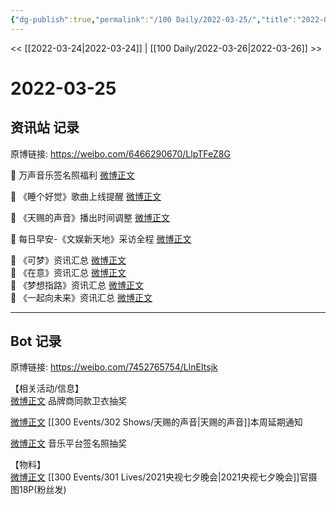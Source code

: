 ```yaml
---
{"dg-publish":true,"permalink":"/100 Daily/2022-03-25/","title":"2022-03-25","created":"2022-11-17T20:07:47.000+08:00","updated":"2023-01-09T17:24:41.199+08:00"}
---
```



<< [[2022-03-24\|2022-03-24]] | [[100 Daily/2022-03-26\|2022-03-26]] >>

# 2022-03-25

## 资讯站 记录

原博链接: https://weibo.com/6466290670/LlpTFeZ8G

💫 万声音乐签名照福利 [微博正文](https://m.weibo.cn/6466290670/4750987074476210)

💫 《睡个好觉》歌曲上线提醒 [微博正文](https://m.weibo.cn/6466290670/4750853359796426)

💫 《天赐的声音》播出时间调整 [微博正文](https://m.weibo.cn/6466290670/4750891938481025)

💫 每日早安-《文娱新天地》采访全程 [微博正文](https://m.weibo.cn/6466290670/4750833734386215)

💫 《可梦》资讯汇总 [微博正文](https://m.weibo.cn/6466290670/4751005021375971)  
💫 《在意》资讯汇总 [微博正文](https://m.weibo.cn/6466290670/4751005041824185)  
💫 《梦想指路》资讯汇总 [微博正文](https://m.weibo.cn/6466290670/4751005030026936)  
💫 《一起向未来》资讯汇总 [微博正文](https://m.weibo.cn/6466290670/4751004988607139)

---
## Bot 记录

原博链接: https://weibo.com/7452765754/LlnEItsjk

【相关活动/信息】  
[微博正文](https://weibo.com/detail/4750874604210433) 品牌商同款卫衣抽奖

[微博正文](https://weibo.com/detail/4750885299162350) [[300 Events/302 Shows/天赐的声音\|天赐的声音]]本周延期通知

[微博正文](https://weibo.com/detail/4750967586687627) 音乐平台签名照抽奖

【物料】  
[微博正文](https://weibo.com/detail/4748548359061722) [[300 Events/301 Lives/2021央视七夕晚会\|2021央视七夕晚会]]官摄图18P(粉丝发)
